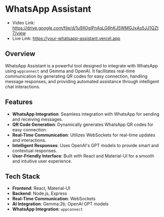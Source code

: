 # WhatsApp Assistant
 - Video Link: https://drive.google.com/file/d/1u9X0giPnAsLG6hKJ5WMGJxAs5JJ1QZt7/view
 - Live Link: https://your-whatsapp-assistant.vercel.app

## Overview

WhatsApp Assistant is a powerful tool designed to integrate with WhatsApp using `wppconnect` and Gemma and OpenAI. It facilitates real-time communication by generating QR codes for easy connection, handling message responses, and providing automated assistance through intelligent chat interactions.

## Features

- **WhatsApp Integration**: Seamless integration with WhatsApp for sending and receiving messages.
- **QR Code Generation**: Dynamically generates WhatsApp QR codes for easy connection.
- **Real-Time Communication**: Utilizes WebSockets for real-time updates and interactions.
- **Intelligent Responses**: Uses OpenAI's GPT models to provide smart and contextual responses.
- **User-Friendly Interface**: Built with React and Material-UI for a smooth and intuitive user experience.

## Tech Stack

- **Frontend**: React, Material-UI
- **Backend**: Node.js, Express
- **Real-Time Communication**: WebSockets
- **AI Integration**: Gemma:2b, OpenAI GPT models
- **WhatsApp Integration**: `wppconnect`



